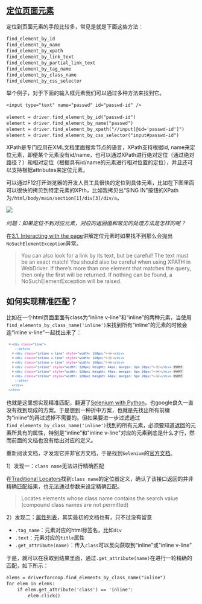 ## [定位页面元素](https://selenium-python.readthedocs.io/locating-elements.html#locating-elements)

定位到页面元素的手段比较多，常见是就是下面这些方法：

```
find_element_by_id
find_element_by_name
find_element_by_xpath
find_element_by_link_text
find_element_by_partial_link_text
find_element_by_tag_name
find_element_by_class_name
find_element_by_css_selector
```

举个例子，对于下面的输入框元素我们可以通过多种方法来找到它。

```
<input type="text" name="passwd" id="passwd-id" />

element = driver.find_element_by_id("passwd-id")
element = driver.find_element_by_name("passwd")
element = driver.find_element_by_xpath("//input[@id='passwd-id']")
element = driver.find_element_by_css_selector("input#passwd-id")
```

XPath是专门应用在XML文档里面搜索节点的语言，XPath支持根据id, name来定位元素，即便某个元素没有id/name，也可以通过XPath进行绝对定位（通过绝对路径？）和相对定位（根据具有id/name的元素进行相对位置的定位），并且还可以支持根据attributes来定位元素。

可以通过F12打开浏览器的开发人员工具很快的定位到具体元素，比如在下图里面可以很快的拷贝到特定元素的XPth，比如我拷贝出“SING IN”按钮的XPath为`/html/body/main/section[1]/div[3]/div/a`。

![](./shortcut-for-XPath.png)

*问题：如果定位不到对应元素，对应的返回值和常见的处理方法是怎样的呢？*

在[3.1. Interacting with the page](https://selenium-python.readthedocs.io/navigating.html#interacting-with-the-page)讲解定位元素时如果找不到那么会抛出`NoSuchElementException`异常。

> You can also look for a link by its text, but be careful! The text must be an exact match! You should also be careful when using XPATH in WebDriver. If there’s more than one element that matches the query, then only the first will be returned. If nothing can be found, a NoSuchElementException will be raised.

## 如何实现精准匹配？

比如在一个html页面里面有class为“inline v-line”和“inline”的两种元素，当使用`find_elements_by_class_name('inline')`来找到所有“inline”的元素的时候会连“inline v-line”一起找出来了：

![](./same_prefix_elements.png)

也就是这里想实现精准匹配，翻遍了[Selenium with Python](https://selenium-python.readthedocs.io/index.html)，也google良久一直没有找到现成的方案。于是想到一种折中方案，也就是先找出所有前缀为“inline”的再过滤掉不需要的。但如果要进一步过滤通过`find_elements_by_class_name('inline')`找到的所有元素，必须要知道返回的元素所具有的属性，特别是“inline”和"inline v-line"对应的元素到底是什么才行，然而前面的文档也没有给出对应的定义。

重新阅读文档，才发现它并非官方文档，于是找到`Selenium`的[官方文档](https://www.selenium.dev/documentation/)。

1）发现一：`class name`无法进行精确匹配

在[Traditional Locators](https://www.selenium.dev/documentation/webdriver/elements/locators/#traditional-locators)找到`class name`的定位器定义，确认了该接口返回的并非精确匹配结果，也无法通过参数来设定精确匹配。

> Locates elements whose class name contains the search value (compound class names are not permitted)

2）发现二：[属性列表](https://www.selenium.dev/documentation/webdriver/elements/information/)，其实最初的文档也有，只不过没有留意

- `.tag_name`：元素对应的html标签名，比如`div`
- `.text`：元素对应的`title`属性
- `.get_attribute(name)`：传入`class`可以反向获取到“inline”或"inline v-line"

于是，就可以在获取到结果里面，通过`.get_attribute(name)`在进行一轮精确的匹配，如下所示：

```
elems = driverforcoop.find_elements_by_class_name("inline")
for elem in elems:
    if elem.get_attribute('class') == 'inline':
        elem.click()
```
